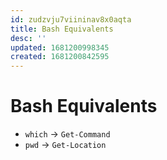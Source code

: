 ```yaml
---
id: zudzvju7viininav8x0aqta
title: Bash Equivalents
desc: ''
updated: 1681200998345
created: 1681200842595
---
```

# Bash Equivalents

- `which` -> `Get-Command`
- `pwd` -> `Get-Location`


